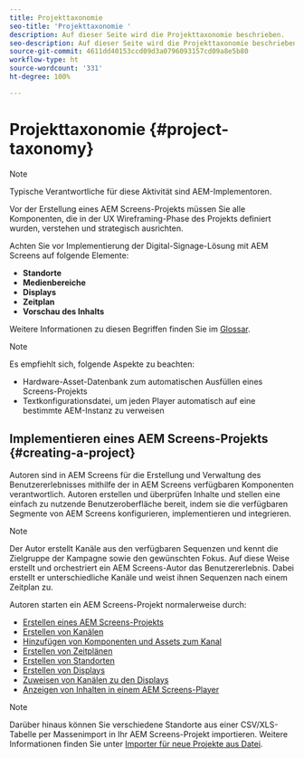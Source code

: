 ```yaml
---
title: Projekttaxonomie
seo-title: 'Projekttaxonomie '
description: Auf dieser Seite wird die Projekttaxonomie beschrieben.
seo-description: Auf dieser Seite wird die Projekttaxonomie beschrieben.
source-git-commit: 4611dd40153ccd09d3a0796093157cd09a8e5b80
workflow-type: ht
source-wordcount: '331'
ht-degree: 100%

---
```



# Projekttaxonomie {#project-taxonomy}

>[!NOTE]
>
>Typische Verantwortliche für diese Aktivität sind AEM-Implementoren.

Vor der Erstellung eines AEM Screens-Projekts müssen Sie alle Komponenten, die in der UX Wireframing-Phase des Projekts definiert wurden, verstehen und strategisch ausrichten.

Achten Sie vor Implementierung der Digital-Signage-Lösung mit AEM Screens auf folgende Elemente:

* **Standorte**
* **Medienbereiche**
* **Displays**
* **Zeitplan**
* **Vorschau des Inhalts**

Weitere Informationen zu diesen Begriffen finden Sie im [Glossar](https://helpx.adobe.com/de/experience-manager/6-5/screens/using/screens-glossary.html).

>[!NOTE]
>
>Es empfiehlt sich, folgende Aspekte zu beachten:
>
>* Hardware-Asset-Datenbank zum automatischen Ausfüllen eines Screens-Projekts
>* Textkonfigurationsdatei, um jeden Player automatisch auf eine bestimmte AEM-Instanz zu verweisen


## Implementieren eines AEM Screens-Projekts {#creating-a-project}

Autoren sind in AEM Screens für die Erstellung und Verwaltung des Benutzererlebnisses mithilfe der in AEM Screens verfügbaren Komponenten verantwortlich. Autoren erstellen und überprüfen Inhalte und stellen eine einfach zu nutzende Benutzeroberfläche bereit, indem sie die verfügbaren Segmente von AEM Screens konfigurieren, implementieren und integrieren.

>[!NOTE]
>
>Der Autor erstellt Kanäle aus den verfügbaren Sequenzen und kennt die Zielgruppe der Kampagne sowie den gewünschten Fokus. Auf diese Weise erstellt und orchestriert ein AEM Screens-Autor das Benutzererlebnis. Dabei erstellt er unterschiedliche Kanäle und weist ihnen Sequenzen nach einem Zeitplan zu.

Autoren starten ein AEM Screens-Projekt normalerweise durch:

* [Erstellen eines AEM Screens-Projekts](https://helpx.adobe.com/de/experience-manager/6-5/screens/using/creating-a-screens-project.html)
* [Erstellen von Kanälen](https://helpx.adobe.com/de/experience-manager/6-5/screens/using/managing-channels.html)
* [Hinzufügen von Komponenten und Assets zum Kanal](https://helpx.adobe.com/de/experience-manager/6-5/screens/using/adding-components-to-a-channel.html)
* [Erstellen von Zeitplänen](https://helpx.adobe.com/de/experience-manager/6-5/screens/using/managing-schedules.html)
* [Erstellen von Standorten](https://helpx.adobe.com/de/experience-manager/6-5/screens/using/managing-locations.html)
* [Erstellen von Displays](https://helpx.adobe.com/de/experience-manager/6-5/screens/using/managing-displays.html)
* [Zuweisen von Kanälen zu den Displays](https://helpx.adobe.com/de/experience-manager/6-5/screens/using/channel-assignment.html)
* [Anzeigen von Inhalten in einem AEM Screens-Player](https://helpx.adobe.com/de/experience-manager/6-5/screens/using/working-with-screens-player.html)

>[!NOTE]
>Darüber hinaus können Sie verschiedene Standorte aus einer CSV/XLS-Tabelle per Massenimport in Ihr AEM Screens-Projekt importieren. Weitere Informationen finden Sie unter [Importer für neue Projekte aus Datei](https://helpx.adobe.com/de/experience-manager/6-5/screens/using/project-importer.html).
